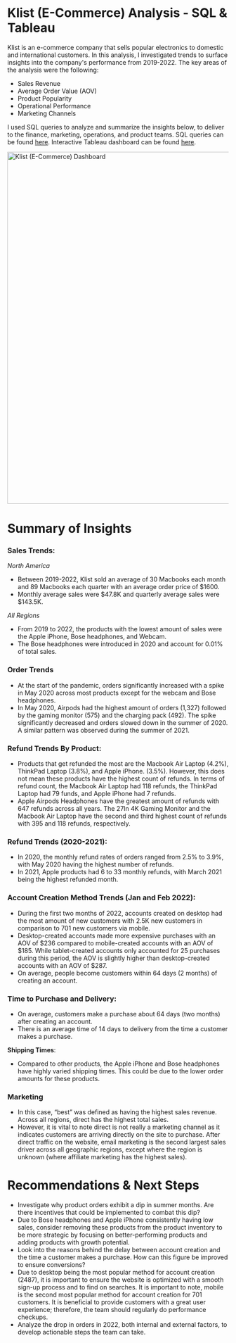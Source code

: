 # **Klist (E-Commerce) Analysis - SQL & Tableau**

Klist is an e-commerce company that sells popular electronics to domestic and international customers. In this analysis, I investigated trends to surface insights into the company's performance from 2019-2022. The key areas of the analysis were the following:

- Sales Revenue
- Average Order Value (AOV)
- Product Popularity
- Operational Performance
- Marketing Channels

I used SQL queries to analyze and summarize the insights below, to deliver to the finance, marketing, operations, and product teams. SQL queries can be found [here](https://github.com/thisivlozano/klist-analysis-sql-tableau/blob/main/klist_queries.sql). Interactive Tableau dashboard can be found [here](https://public.tableau.com/app/profile/vl8808/viz/KlistE-CommerceDashboard/Dashboard).

<img width="800" alt="Klist (E-Commerce) Dashboard" src="https://github.com/thisivlozano/klist-analysis-sql-tableau/assets/136519035/b97ef51a-90c0-4d56-9faf-d441bf481b88">

# **Summary of Insights**

### **Sales Trends**: 

*North America*
- Between 2019-2022, Klist sold an average of 30 Macbooks each month and 89 Macbooks each quarter with an average order price of $1600.
- Monthly average sales were $47.8K and quarterly average sales were $143.5K.

*All Regions*
- From 2019 to 2022, the products with the lowest amount of sales were the Apple iPhone, Bose headphones, and Webcam.
- The Bose headphones were introduced in 2020 and account for 0.01% of total sales.

### **Order Trends**
- At the start of the pandemic, orders significantly increased with a spike in May 2020 across most products except for the webcam and Bose headphones.
- In May 2020, Airpods had the highest amount of orders (1,327) followed by the gaming monitor (575) and the charging pack (492). The spike significantly decreased and orders slowed down in the summer of 2020. A similar pattern was observed during the summer of 2021.

### **Refund Trends By Product**: 
- Products that get refunded the most are the Macbook Air Laptop (4.2%), ThinkPad Laptop (3.8%), and Apple iPhone. (3.5%). However, this does not mean these products have the highest count of refunds. In terms of refund count, the Macbook Air Laptop had 118 refunds, the ThinkPad Laptop had 79 funds, and Apple iPhone had 7 refunds. 
- Apple Airpods Headphones have the greatest amount of refunds with 647 refunds across all years. The 27In 4K Gaming Monitor and the Macbook Air Laptop have the second and third highest count of refunds with 395 and 118 refunds, respectively.

### **Refund Trends (2020-2021)**: 
- In 2020, the monthly refund rates of orders ranged from 2.5% to 3.9%, with May 2020 having the highest number of refunds.
- In 2021, Apple products had 6 to 33 monthly refunds, with March 2021 being the highest refunded month.

### **Account Creation Method Trends (Jan and Feb 2022)**:
- During the first two months of 2022, accounts created on desktop had the most amount of new customers with 2.5K new customers in comparison to 701 new customers via mobile. 
- Desktop-created accounts made more expensive purchases with an AOV of $236 compared to mobile-created accounts with an AOV of $185. While tablet-created accounts only accounted for 25 purchases during this period, the AOV is slightly higher than desktop-created accounts with an AOV of $287.
- On average, people become customers within 64 days (2 months) of creating an account.

### **Time to Purchase and Delivery**:
- On average, customers make a purchase about 64 days (two months) after creating an account.
- There is an average time of 14 days to delivery from the time a customer makes a purchase.

**Shipping Times**:
- Compared to other products, the Apple iPhone and Bose headphones have highly varied shipping times. This could be due to the lower order amounts for these products.

### **Marketing**
- In this case, “best” was defined as having the highest sales revenue. Across all regions, direct has the highest total sales. 
- However, it is vital to note direct is not really a marketing channel as it indicates customers are arriving directly on the site to purchase. After direct traffic on the website, email marketing is the second largest sales driver across all geographic regions, except where the region is unknown (where affiliate marketing has the highest sales).

# **Recommendations & Next Steps**
- Investigate why product orders exhibit a dip in summer months. Are there incentives that could be implemented to combat this dip?
- Due to Bose headphones and Apple iPhone consistently having low sales, consider removing these products from the product inventory to be more strategic by focusing on better-performing products and adding products with growth potential.
- Look into the reasons behind the delay between account creation and the time a customer makes a purchase. How can this figure be improved to ensure conversions?
- Due to desktop being the most popular method for account creation (2487), it is important to ensure the website is optimized with a smooth sign-up process and to find on searches. It is important to note, mobile is the second most popular method for account creation for 701 customers. It is beneficial to provide customers with a great user experience; therefore, the team should regularly do performance checkups.
- Analyze the drop in orders in 2022, both internal and external factors, to develop actionable steps the team can take.
